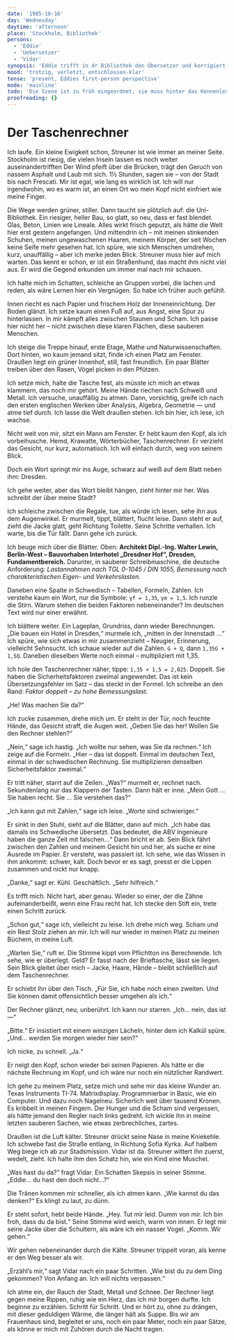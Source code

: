 ```yaml
---
date: '1985-10-16'
day: 'Wednesday'
daytime: 'afternoon'
place: 'Stockholm, Bibliothek'
persons:
  - 'Eddie'
  - 'Uebersetzer'
  - 'Vidar'
synopsis: 'Eddie trifft in dr Bibliothek den Übersetzer und korrigiert seine Fehler. Er schenkt ihr zum Dank seinen teurem Taschenrechner.'
mood: 'trotzig, verletzt, entschlossen-klar'
tense: 'present, Eddies first-person perspective'
mode: 'mainline'
todo: 'Die Szene ist zu früh eingeordnet, sie muss hinter das Kennenlernen, aber vor die Duschszene'
proofreading: {}
---
```


# Der Taschenrechner

Ich laufe. Ein kleine Ewigkeit schon, Streuner ist wie immer an meiner Seite.
Stockholm ist riesig, die vielen Inseln lassen es noch weiter
auseinandertrifften Der Wind pfeift über die Brücken, trägt den Geruch von
nassem Asphalt und Laub mit sich. 1½ Stunden, sagen sie – von der Stadt bis nach
Frescati. Mir ist egal, wie lang es wirklich ist. Ich will nur irgendwohin, wo
es warm ist, an einen Ort wo mein Kopf nicht einfriert wie meine Finger.

Die Wege werden grüner, stiller. Dann taucht sie plötzlich auf: die
Uni-Bibliothek. Ein riesiger, heller Bau, so glatt, so neu, dass er fast
blendet. Glas, Beton, Linien wie Lineale. Alles wirkt frisch geputzt, als hätte
die Welt hier erst gestern angefangen. Und mittendrin ich – mit meinen
stinkenden Schuhen, meinen ungewaschenen Haaren, meinem Körper, der seit Wochen
keine Seife mehr gesehen hat. Ich spüre, wie sich Menschen umdrehen, kurz,
unauffällig – aber ich merke jeden Blick. Streuner muss hier auf mich warten.
Das kennt er schon, er ist ein Straßenhund, das macht ihm nicht viel aus. Er
wird die Gegend erkunden um immer mal nach mir schauen.

Ich halte mich im Schatten, schleiche an Gruppen vorbei, die lachen und reden,
als wäre Lernen hier ein Vergnügen. So habe ich früher auch gefühlt.

Innen riecht es nach Papier und frischem Holz der Inneneinrichtung. Der Boden
glänzt. Ich setze kaum einen Fuß auf, aus Angst, eine Spur zu hinterlassen. In
mir kämpft alles zwischen Staunen und Scham. Ich passe hier nicht her – nicht
zwischen diese klaren Flächen, diese sauberen Menschen.

Ich steige die Treppe hinauf, erste Etage, Mathe und Naturwissenschaften. Dort
hinten, wo kaum jemand sitzt, finde ich einen Platz am Fenster. Draußen liegt
ein grüner Innenhof, still, fast freundlich. Ein paar Blätter treiben über den
Rasen, Vögel picken in den Pfützen.

Ich setze mich, halte die Tasche fest, als müsste ich mich an etwas klammern,
das noch mir gehört. Meine Hände riechen nach Schweiß und Metall. Ich versuche,
unauffällig zu atmen. Dann, vorsichtig, greife ich nach den ersten englischen
Werken über Analysis, Algebra, Geometrie — und atme tief durch. Ich lasse die
Welt draußen stehen. Ich bin hier, ich lese, ich wachse.

Nicht weit von mir, sitzt ein Mann am Fenster. Er hebt kaum den Kopf, als ich
vorbeihusche. Hemd, Krawatte, Wörterbücher, Taschenrechner. Er verzieht das
Gesicht, nur kurz, automatisch. Ich will einfach durch, weg von seinem Blick.

Doch ein Wort springt mir ins Auge, schwarz auf weiß auf dem Blatt neben ihm:
Dresden.

Ich gehe weiter, aber das Wort bleibt hängen, zieht hinter mir her. Was schreibt
der über meine Stadt?

Ich schleiche zwischen die Regale, tue, als würde ich lesen, sehe ihn aus dem
Augenwinkel. Er murmelt, tippt, blättert, flucht leise. Dann steht er auf, zieht
die Jacke glatt, geht Richtung Toilette. Seine Schritte verhallen. Ich warte,
bis die Tür fällt. Dann gehe ich zurück.

Ich beuge mich über die Blätter. Oben: **Architekt Dipl.-Ing. Walter Lewin,
Berlin-West – Bauvorhaben Interhotel „Dresdner Hof“, Dresden,
Fundamentbereich.** Darunter, in sauberer Schreibmaschine, die deutsche
Anforderung: *Lastannahmen nach TGL 0-1045 / DIN 1055, Bemessung nach
charakteristischen Eigen- und Verkehrslasten.*

Daneben eine Spalte in Schwedisch – Tabellen, Formeln, Zahlen. Ich verstehe kaum
ein Wort, nur die Symbole: `γf = 1,35`, `γm = 1,5`. Ich runzle die Stirn. Warum
stehen die beiden Faktoren nebeneinander? Im deutschen Text wird nur einer
erwähnt.

Ich blättere weiter. Ein Lageplan, Grundriss, dann wieder Berechnungen. „Die
bauen ein Hotel in Dresden,“ murmele ich, „mitten in der Innenstadt …“ Ich
spüre, wie sich etwas in mir zusammenzieht – Neugier, Erinnerung, vielleicht
Sehnsucht. Ich schaue wieder auf die Zahlen. `G + Q`, dann `1,35G + 1,5Q`.
Daneben dieselben Werte noch einmal – multipliziert mit 1,35.

Ich hole den Taschenrechner näher, tippe: `1,35 × 1,5 = 2,025`. Doppelt. Sie
haben die Sicherheitsfaktoren zweimal angewendet. Das ist kein
Übersetzungsfehler im Satz – das steckt in der Formel. Ich schreibe an den Rand:
*Faktor doppelt – zu hohe Bemessungslast.*

„He! Was machen Sie da?“

Ich zucke zusammen, drehe mich um. Er steht in der Tür, noch feuchte Hände, das
Gesicht straff, die Augen weit. „Geben Sie das her! Wollen Sie den Rechner
stehlen?“

„Nein,“ sage ich hastig. „Ich wollte nur sehen, was Sie da rechnen.“ Ich zeige
auf die Formeln. „Hier – das ist doppelt. Einmal im deutschen Text, einmal in
der schwedischen Rechnung. Sie multiplizieren denselben Sicherheitsfaktor
zweimal.“

Er tritt näher, starrt auf die Zeilen. „Was?“ murmelt er, rechnet nach.
Sekundenlang nur das Klappern der Tasten. Dann hält er inne. „Mein Gott … Sie
haben recht. Sie … Sie verstehen das?“

„Ich kann gut mit Zahlen,“ sage ich leise. „Worte sind schwieriger.“

Er sinkt in den Stuhl, sieht auf die Blätter, dann auf mich. „Ich habe das
damals ins Schwedische übersetzt. Das bedeutet, die ABV Ingenieure haben die
ganze Zeit mit falschen...“ Dann bricht er ab. Sein Blick fährt zwischen den
Zahlen und meinem Gesicht hin und her, als suche er eine Ausrede im Papier. Er
versteht, was passiert ist. Ich sehe, wie das Wissen in ihm ankommt: schwer,
kalt. Doch bevor er es sagt, presst er die Lippen zusammen und nickt nur knapp.

„Danke,“ sagt er. Kühl. Geschäftlich. „Sehr hilfreich.“

Es trifft mich. Nicht hart, aber genau. Wieder so einer, der die Zähne
aufeinanderbeißt, wenn eine Frau recht hat. Ich stecke den Stift ein, trete
einen Schritt zurück.

„Schon gut,“ sage ich, vielleicht zu leise. Ich drehe mich weg. Scham und ein
Rest Stolz ziehen an mir. Ich will nur wieder in meinen Platz zu meinen Büchern,
in meine Luft.

„Warten Sie,“ ruft er. Die Stimme kippt vom Pflichtton ins Berechnende. Ich
sehe, wie er überlegt. Geld? Er fasst nach der Brieftasche, lässt sie liegen.
Sein Blick gleitet über mich – Jacke, Haare, Hände – bleibt schließlich auf dem
Taschenrechner.

Er schiebt ihn über den Tisch. „Für Sie, ich habe noch einen zweiten. Und Sie
können damit offensichtlich besser umgehen als ich.“

Der Rechner glänzt, neu, unberührt. Ich kann nur starren. „Ich… nein, das ist—“

„Bitte.“ Er insistiert mit einem winzigen Lächeln, hinter dem ich Kalkül spüre.
„Und… werden Sie morgen wieder hier sein?“

Ich nicke, zu schnell. „Ja.“

Er neigt den Kopf, schon wieder bei seinen Papieren. Als hätte er die nächste
Rechnung im Kopf, und ich wäre nur noch ein nützlicher Randwert.

Ich gehe zu meinem Platz, setze mich und sehe mir das kleine Wunder an. Texas
Instruments TI-74. Matrixdisplay. Programmierbar in Basic, wie ein Computer. Und
dazu noch Nagelneu. Sicherlich weit über tausend Kronen. Es kribbelt in meinen
Fingern. Der Hunger und die Scham sind vergessen, als hätte jemand den Regler
nach links gedreht. Ich wickle ihn in meine letzten sauberen Sachen, wie etwas
zerbrechliches, zartes.

Draußen ist die Luft kälter. Streuner drückt seine Nase in meine Kniekehle. Ich
schwebe fast die Straße entlang, in Richtung Sofia Kyrka. Auf halbem Weg biege
ich ab zur Stadsmission. Vidar ist da. Streuner wittert ihn zuerst, wedelt,
zieht. Ich halte ihm den Schatz hin, wie ein Kind eine Muschel.

„Was hast du da?“ fragt Vidar. Ein Schatten Skepsis in seiner Stimme. „Eddie… du
hast den doch nicht…?“

Die Tränen kommen mir schneller, als ich atmen kann. „Wie kannst du das denken?“
Es klingt zu laut, zu dünn.

Er steht sofort, hebt beide Hände. „Hey. Tut mir leid. Dumm von mir. Ich bin
froh, dass du da bist.“ Seine Stimme wird weich, warm von innen. Er legt mir
seine Jacke über die Schultern, als wäre ich ein nasser Vogel. „Komm. Wir
gehen.“

Wir gehen nebeneinander durch die Kälte. Streuner trippelt voran, als kenne er
den Weg besser als wir.

„Erzähl’s mir,“ sagt Vidar nach ein paar Schritten. „Wie bist du zu dem Ding
gekommen? Von Anfang an. Ich will nichts verpassen.“

Ich atme ein, der Rauch der Stadt, Metall und Schnee. Der Rechner liegt gegen
meine Rippen, ruhig wie ein Herz, das ich mir borgen durfte. Ich beginne zu
erzählen. Schritt für Schritt. Und er hört zu, ohne zu drängen, mit dieser
geduldigen Wärme, die länger hält als Suppe. Bis wir am Frauenhaus sind,
begleitet er uns, noch ein paar Meter, noch ein paar Sätze, als könne er mich
mit Zuhören durch die Nacht tragen.
